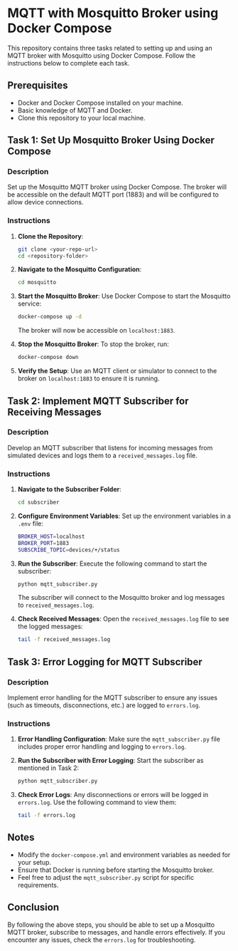 
# MQTT with Mosquitto Broker using Docker Compose

This repository contains three tasks related to setting up and using an MQTT broker with Mosquitto using Docker Compose. Follow the instructions below to complete each task.

## Prerequisites

- Docker and Docker Compose installed on your machine.
- Basic knowledge of MQTT and Docker.
- Clone this repository to your local machine.

## Task 1: Set Up Mosquitto Broker Using Docker Compose

### Description

Set up the Mosquitto MQTT broker using Docker Compose. The broker will be accessible on the default MQTT port (1883) and will be configured to allow device connections.

### Instructions

1. **Clone the Repository**:
   ```bash
   git clone <your-repo-url>
   cd <repository-folder>
   ```

2. **Navigate to the Mosquitto Configuration**:
   ```bash
   cd mosquitto
   ```

3. **Start the Mosquitto Broker**:
   Use Docker Compose to start the Mosquitto service:
   ```bash
   docker-compose up -d
   ```
   The broker will now be accessible on `localhost:1883`.

4. **Stop the Mosquitto Broker**:
   To stop the broker, run:
   ```bash
   docker-compose down
   ```

5. **Verify the Setup**:
   Use an MQTT client or simulator to connect to the broker on `localhost:1883` to ensure it is running.

## Task 2: Implement MQTT Subscriber for Receiving Messages

### Description

Develop an MQTT subscriber that listens for incoming messages from simulated devices and logs them to a `received_messages.log` file.

### Instructions

1. **Navigate to the Subscriber Folder**:
   ```bash
   cd subscriber
   ```

2. **Configure Environment Variables**:
   Set up the environment variables in a `.env` file:
   ```bash
   BROKER_HOST=localhost
   BROKER_PORT=1883
   SUBSCRIBE_TOPIC=devices/+/status
   ```

3. **Run the Subscriber**:
   Execute the following command to start the subscriber:
   ```bash
   python mqtt_subscriber.py
   ```
   The subscriber will connect to the Mosquitto broker and log messages to `received_messages.log`.

4. **Check Received Messages**:
   Open the `received_messages.log` file to see the logged messages:
   ```bash
   tail -f received_messages.log
   ```

## Task 3: Error Logging for MQTT Subscriber

### Description

Implement error handling for the MQTT subscriber to ensure any issues (such as timeouts, disconnections, etc.) are logged to `errors.log`.

### Instructions

1. **Error Handling Configuration**:
   Make sure the `mqtt_subscriber.py` file includes proper error handling and logging to `errors.log`.

2. **Run the Subscriber with Error Logging**:
   Start the subscriber as mentioned in Task 2:
   ```bash
   python mqtt_subscriber.py
   ```

3. **Check Error Logs**:
   Any disconnections or errors will be logged in `errors.log`. Use the following command to view them:
   ```bash
   tail -f errors.log
   ```

## Notes

- Modify the `docker-compose.yml` and environment variables as needed for your setup.
- Ensure that Docker is running before starting the Mosquitto broker.
- Feel free to adjust the `mqtt_subscriber.py` script for specific requirements.

## Conclusion

By following the above steps, you should be able to set up a Mosquitto MQTT broker, subscribe to messages, and handle errors effectively. If you encounter any issues, check the `errors.log` for troubleshooting.
